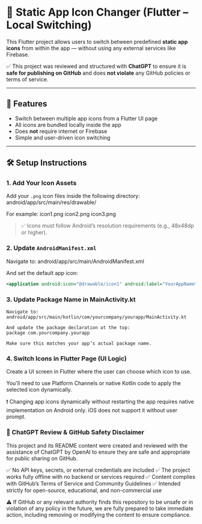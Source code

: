 # 🎨 Static App Icon Changer (Flutter – Local Switching)

This Flutter project allows users to switch between predefined **static app icons** from within the app — without using any external services like Firebase.

✅ This project was reviewed and structured with **ChatGPT** to ensure it is **safe for publishing on GitHub** and does **not violate** any GitHub policies or terms of service.

---

## 🚀 Features

- Switch between multiple app icons from a Flutter UI page
- All icons are bundled locally inside the app
- Does **not** require internet or Firebase
- Simple and user-driven icon switching

---

## 🛠️ Setup Instructions

### 1. Add Your Icon Assets

Add your `.png` icon files inside the following directory: android/app/src/main/res/drawable/

For example:
icon1.png
icon2.png
icon3.png


> ✅ Icons must follow Android’s resolution requirements (e.g., 48x48dp or higher).

### 2. Update `AndroidManifest.xml`

Navigate to: android/app/src/main/AndroidManifest.xml


And set the default app icon:

```xml
<application android:icon="@drawable/icon1" android:label="YourAppName"  ... >
```
### 3. Update Package Name in MainActivity.kt
```
Navigate to: android/app/src/main/kotlin/com/yourcompany/yourapp/MainActivity.kt

And update the package declaration at the top:
package com.yourcompany.yourapp

Make sure this matches your app’s actual package name.

```
### 4. Switch Icons in Flutter Page (UI Logic)

Create a UI screen in Flutter where the user can choose which icon to use.

You'll need to use Platform Channels or native Kotlin code to apply the selected icon dynamically.

❗ Changing app icons dynamically without restarting the app requires native implementation on Android only. iOS does not support it without user prompt.


### 🤖 ChatGPT Review & GitHub Safety Disclaimer

This project and its README content were created and reviewed with the assistance of ChatGPT by OpenAI to ensure they are safe and appropriate for public sharing on GitHub.

✅ No API keys, secrets, or external credentials are included
✅ The project works fully offline with no backend or services required
✅ Content complies with GitHub’s Terms of Service
 and Community Guidelines
✅ Intended strictly for open-source, educational, and non-commercial use

⚠️ If GitHub or any relevant authority finds this repository to be unsafe or in violation of any policy in the future, we are fully prepared to take immediate action, including removing or modifying the content to ensure compliance.

